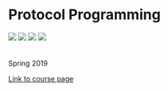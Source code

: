 # Protocol Programming
<a href="https://github.com/Jomppeli/protocol-programming/search?l=python" alt="Languages">
<img src="https://img.shields.io/github/languages/top/jomppeli/protocol-programming.svg" /></a>
<a href="https://github.com/Jomppeli/protocol-programming/issues" alt="Issues">
<img src="https://img.shields.io/github/issues/jomppeli/protocol-programming.svg" /></a>
<a href="https://github.com/Jomppeli/protocol-programming/issues" alt="Issues">
<img src="https://img.shields.io/github/issues-closed/jomppeli/protocol-programming.svg" /></a>
<a href="https://github.com/Jomppeli/protocol-programming/commits/master" alt="Last commit">
<img src="https://img.shields.io/github/last-commit/jomppeli/protocol-programming.svg" /></a>  
<br />
<br />
<br />
Spring 2019

[Link to course page](https://gitlab.labranet.jamk.fi/TTKS0500/protocol-programming-k19)
